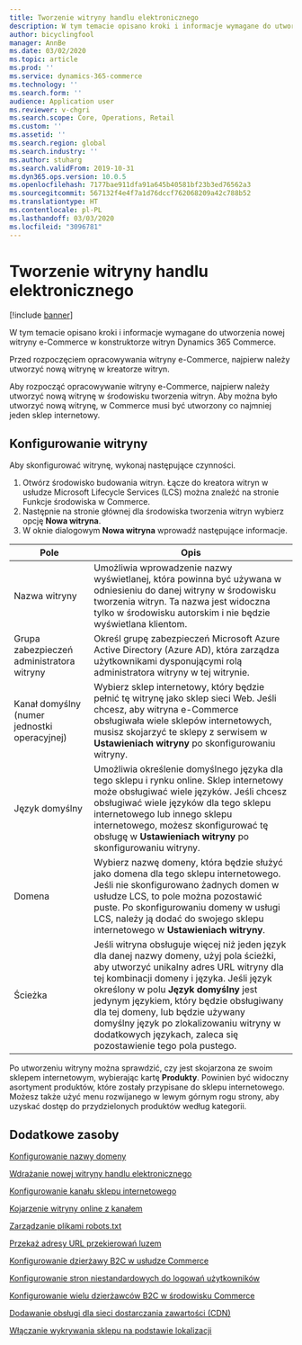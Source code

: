 ```yaml
---
title: Tworzenie witryny handlu elektronicznego
description: W tym temacie opisano kroki i informacje wymagane do utworzenia nowej witryny e-Commerce w konstruktorze witryn Dynamics 365 Commerce.
author: bicyclingfool
manager: AnnBe
ms.date: 03/02/2020
ms.topic: article
ms.prod: ''
ms.service: dynamics-365-commerce
ms.technology: ''
ms.search.form: ''
audience: Application user
ms.reviewer: v-chgri
ms.search.scope: Core, Operations, Retail
ms.custom: ''
ms.assetid: ''
ms.search.region: global
ms.search.industry: ''
ms.author: stuharg
ms.search.validFrom: 2019-10-31
ms.dyn365.ops.version: 10.0.5
ms.openlocfilehash: 7177bae911dfa91a645b40581bf23b3ed76562a3
ms.sourcegitcommit: 567132f4e4f7a1d76dccf762068209a42c788b52
ms.translationtype: HT
ms.contentlocale: pl-PL
ms.lasthandoff: 03/03/2020
ms.locfileid: "3096781"
---
```

# <a name="create-an-e-commerce-site"></a>Tworzenie witryny handlu elektronicznego


[!include [banner](includes/banner.md)]

W tym temacie opisano kroki i informacje wymagane do utworzenia nowej witryny e-Commerce w konstruktorze witryn Dynamics 365 Commerce.

Przed rozpoczęciem opracowywania witryny e-Commerce, najpierw należy utworzyć nową witrynę w kreatorze witryn. 


Aby rozpocząć opracowywanie witryny e-Commerce, najpierw należy utworzyć nową witrynę w środowisku tworzenia witryn. Aby można było utworzyć nową witrynę, w Commerce musi być utworzony co najmniej jeden sklep internetowy. 


## <a name="set-up-your-site"></a>Konfigurowanie witryny

Aby skonfigurować witrynę, wykonaj następujące czynności.

1. Otwórz środowisko budowania witryn. Łącze do kreatora witryn w usłudze Microsoft Lifecycle Services (LCS) można znaleźć na stronie Funkcje środowiska w Commerce.
1. Następnie na stronie głównej dla środowiska tworzenia witryn wybierz opcję **Nowa witryna**.
1. W oknie dialogowym **Nowa witryna** wprowadź następujące informacje.

| Pole                               | Opis |
|-------------------------------------|-------------|
| Nazwa witryny                           | Umożliwia wprowadzenie nazwy wyświetlanej, która powinna być używana w odniesieniu do danej witryny w środowisku tworzenia witryn. Ta nazwa jest widoczna tylko w środowisku autorskim i nie będzie wyświetlana klientom. |
| Grupa zabezpieczeń administratora witryny | Określ grupę zabezpieczeń Microsoft Azure Active Directory (Azure AD), która zarządza użytkownikami dysponującymi rolą administratora witryny w tej witrynie. |
| Kanał domyślny (numer jednostki operacyjnej) | Wybierz sklep internetowy, który będzie pełnić tę witrynę jako sklep sieci Web. Jeśli chcesz, aby witryna e-Commerce obsługiwała wiele sklepów internetowych, musisz skojarzyć te sklepy z serwisem w **Ustawieniach witryny** po skonfigurowaniu witryny. |
| Język domyślny                            | Umożliwia określenie domyślnego języka dla tego sklepu i rynku online. Sklep internetowy może obsługiwać wiele języków. Jeśli chcesz obsługiwać wiele języków dla tego sklepu internetowego lub innego sklepu internetowego, możesz skonfigurować tę obsługę w **Ustawieniach witryny** po skonfigurowaniu witryny.  |
| Domena                              | Wybierz nazwę domeny, która będzie służyć jako domena dla tego sklepu internetowego. Jeśli nie skonfigurowano żadnych domen w usłudze LCS, to pole można pozostawić puste. Po skonfigurowaniu domeny w usługi LCS, należy ją dodać do swojego sklepu internetowego w **Ustawieniach witryny**.  |
| Ścieżka                              | Jeśli witryna obsługuje więcej niż jeden język dla danej nazwy domeny, użyj pola ścieżki, aby utworzyć unikalny adres URL witryny dla tej kombinacji domeny i języka. Jeśli język określony w polu **Język domyślny** jest jedynym językiem, który będzie obsługiwany dla tej domeny, lub będzie używany domyślny język po zlokalizowaniu witryny w dodatkowych językach, zaleca się pozostawienie tego pola pustego. |


Po utworzeniu witryny można sprawdzić, czy jest skojarzona ze swoim sklepem internetowym, wybierając kartę **Produkty**. Powinien być widoczny asortyment produktów, które zostały przypisane do sklepu internetowego. Możesz także użyć menu rozwijanego w lewym górnym rogu strony, aby uzyskać dostęp do przydzielonych produktów według kategorii.

## <a name="additional-resources"></a>Dodatkowe zasoby

[Konfigurowanie nazwy domeny](configure-your-domain-name.md)

[Wdrażanie nowej witryny handlu elektronicznego](deploy-ecommerce-site.md)

[Konfigurowanie kanału sklepu internetowego](online-stores.md)

[Kojarzenie witryny online z kanałem](associate-site-online-store.md)

[Zarządzanie plikami robots.txt](manage-robots-txt-files.md)

[Przekaż adresy URL przekierowań luzem](upload-bulk-redirects.md)

[Konfigurowanie dzierżawy B2C w usłudze Commerce](set-up-B2C-tenant.md)

[Konfigurowanie stron niestandardowych do logowań użytkowników](custom-pages-user-logins.md)

[Konfigurowanie wielu dzierżawców B2C w środowisku Commerce](configure-multi-B2C-tenants.md)

[Dodawanie obsługi dla sieci dostarczania zawartości (CDN)](add-cdn-support.md)

[Włączanie wykrywania sklepu na podstawie lokalizacji](enable-store-detection.md)
